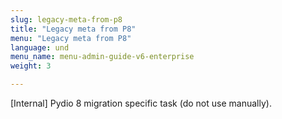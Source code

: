 ```yaml
---
slug: legacy-meta-from-p8
title: "Legacy meta from P8"
menu: "Legacy meta from P8"
language: und
menu_name: menu-admin-guide-v6-enterprise
weight: 3

---
```


[Internal] Pydio 8 migration specific task (do not use manually).




